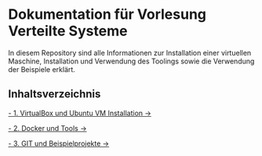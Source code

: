 # Dokumentation für Vorlesung Verteilte Systeme

In diesem Repository sind alle Informationen zur Installation einer virtuellen Maschine, Installation und Verwendung des Toolings sowie die Verwendung der Beispiele erklärt.

## Inhaltsverzeichnis

[ - 1. VirtualBox und Ubuntu VM Installation ->](1-virtualbox-ubuntu-installation/README.md)

[ - 2. Docker und Tools ->](2-docker-und-tools/README.md)

[ - 3. GIT und Beispielprojekte ->](3-git-und-beispielprojekte/README.md)